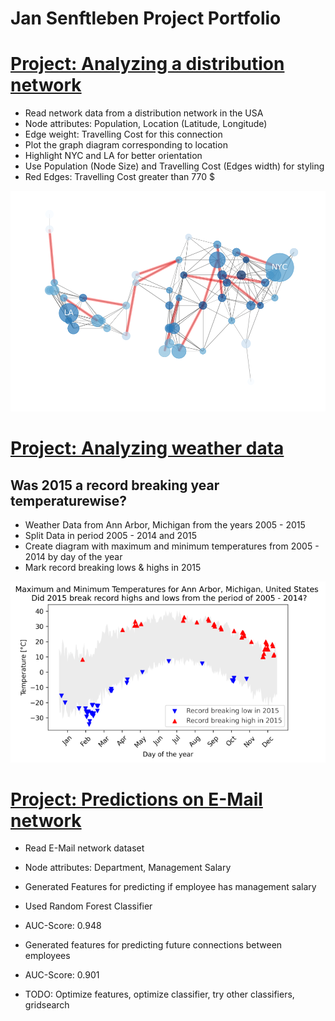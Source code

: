 # Jan Senftleben Project Portfolio


# [Project: Analyzing a distribution network](https://github.com/janS95/analyzing_a_distribution_network)

* Read network data from a distribution network in the USA
* Node attributes: Population, Location (Latitude, Longitude)
* Edge weight: Travelling Cost for this connection
* Plot the graph diagram corresponding to location
* Highlight NYC and LA for better orientation
* Use Population (Node Size) and Travelling Cost (Edges width) for styling
* Red Edges: Travelling Cost greater than 770 $

![alt text](/images/network.png "Distribution Network")


# [Project: Analyzing weather data](https://github.com/janS95/analyzing_weather_data)
## Was 2015 a record breaking year temperaturewise?

* Weather Data from Ann Arbor, Michigan from the years 2005 - 2015
* Split Data in period 2005 - 2014 and 2015
* Create diagram with maximum and minimum temperatures from 2005 - 2014 by day of the year
* Mark record breaking lows & highs in 2015

![](https://github.com/janS95/analyzing_weather_data/blob/main/images/weather_resized.png)


# [Project: Predictions on E-Mail network](https://github.com/janS95/predictions_on_email_network)

* Read E-Mail network dataset
* Node attributes: Department, Management Salary
* Generated Features for predicting if employee has management salary
* Used Random Forest Classifier
* AUC-Score: 0.948
* Generated features for predicting future connections between employees
* AUC-Score: 0.901

* TODO: Optimize features, optimize classifier, try other classifiers, gridsearch
